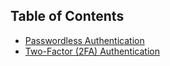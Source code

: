 

## Table of Contents

- [Passwordless Authentication](passwordless-authentication/index.md)
- [Two-Factor (2FA) Authentication](two-factor-authentication/home.md)